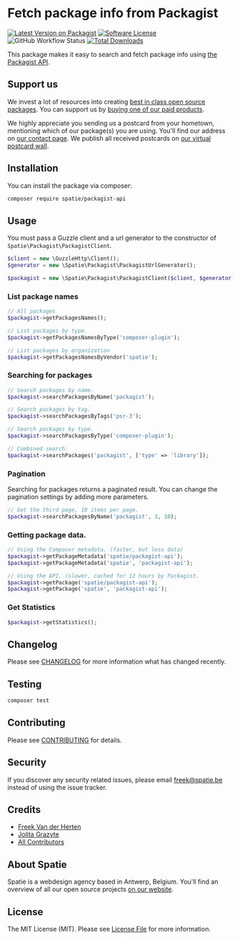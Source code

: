 # Fetch package info from Packagist

[![Latest Version on Packagist](https://img.shields.io/packagist/v/spatie/packagist-api.svg?style=flat-square)](https://packagist.org/packages/spatie/packagist-api)
[![Software License](https://img.shields.io/badge/license-MIT-brightgreen.svg?style=flat-square)](LICENSE.md)
![GitHub Workflow Status](https://img.shields.io/github/workflow/status/spatie/packagist-api/run-tests?label=tests)
[![Total Downloads](https://img.shields.io/packagist/dt/spatie/packagist-api.svg?style=flat-square)](https://packagist.org/packages/spatie/packagist-api)

This package makes it easy to search and fetch package info using [the Packagist API](https://packagist.org/apidoc).

## Support us

We invest a lot of resources into creating [best in class open source packages](https://spatie.be/open-source). You can support us by [buying one of our paid products](https://spatie.be/open-source/support-us). 

We highly appreciate you sending us a postcard from your hometown, mentioning which of our package(s) you are using. You'll find our address on [our contact page](https://spatie.be/about-us). We publish all received postcards on [our virtual postcard wall](https://spatie.be/open-source/postcards).

## Installation

You can install the package via composer:

``` bash
composer require spatie/packagist-api
```

## Usage

You must pass a Guzzle client and a url generator to the constructor of `Spatie\Packagist\PackagistClient`.

```php
$client = new \GuzzleHttp\Client();
$generator = new \Spatie\Packagist\PackagistUrlGenerator();

$packagist = new \Spatie\Packagist\PackagistClient($client, $generator);
```

### List package names
```php
// All packages
$packagist->getPackagesNames();

// List packages by type.
$packagist->getPackagesNamesByType('composer-plugin');

// List packages by organization
$packagist->getPackagesNamesByVendor('spatie');
```

### Searching for packages
```php
// Search packages by name.
$packagist->searchPackagesByName('packagist');

// Search packages by tag.
$packagist->searchPackagesByTags('psr-3');

// Search packages by type.
$packagist->searchPackagesByType('composer-plugin');

// Combined search.
$packagist->searchPackages('packagist', ['type' => 'library']);
```

### Pagination
Searching for packages returns a paginated result. You can change the pagination settings by adding more parameters.

```php
// Get the third page, 10 items per page.
$packagist->searchPackagesByName('packagist', 3, 10);
```

### Getting package data.
```php
// Using the Composer metadata. (faster, but less data)
$packagist->getPackageMetadata('spatie/packagist-api');
$packagist->getPackageMetadata('spatie', 'packagist-api');

// Using the API. (slower, cached for 12 hours by Packagist.
$packagist->getPackage('spatie/packagist-api');
$packagist->getPackage('spatie', 'packagist-api');
```

### Get Statistics
```php
$packagist->getStatistics();
```


## Changelog

Please see [CHANGELOG](CHANGELOG.md) for more information what has changed recently.

## Testing

``` bash
composer test
```

## Contributing

Please see [CONTRIBUTING](CONTRIBUTING.md) for details.

## Security

If you discover any security related issues, please email freek@spatie.be instead of using the issue tracker.

## Credits

- [Freek Van der Herten](https://github.com/freekmurze)
- [Jolita Grazyte](https://github.com/JolitaGrazyte)
- [All Contributors](../../contributors)

## About Spatie
Spatie is a webdesign agency based in Antwerp, Belgium. You'll find an overview of all our open source projects [on our website](https://spatie.be/opensource).

## License

The MIT License (MIT). Please see [License File](LICENSE.md) for more information.
